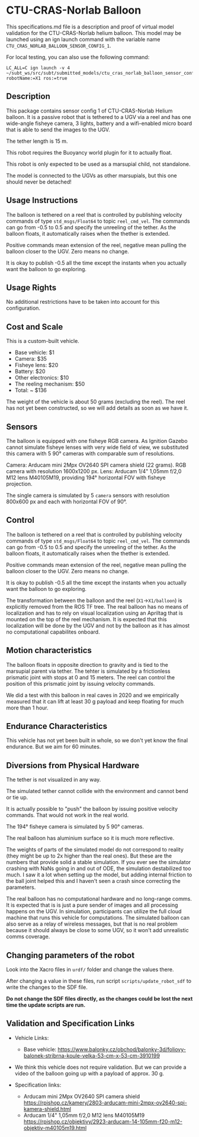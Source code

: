 # CTU-CRAS-Norlab Balloon
This specifications.md file is a description and proof of virtual model validation for the CTU-CRAS-Norlab helium balloon. This model may be launched using an ign launch command with the variable name `CTU_CRAS_NORLAB_BALLOON_SENSOR_CONFIG_1`.

For local testing, you can also use the following command:

    LC_ALL=C ign launch -v 4 ~/subt_ws/src/subt/submitted_models/ctu_cras_norlab_balloon_sensor_config_1/launch/example.ign robotName:=X1 ros:=true

## Description
This package contains sensor config 1 of CTU-CRAS-Norlab Helium balloon.
It is a passive robot that is tethered to a UGV via a reel and has one wide-angle
fisheye camera, 3 lights, battery and a wifi-enabled micro board that is able to send the
images to the UGV.

The tether length is 15 m.

This robot requires the Buoyancy world plugin for it to actually float.

This robot is only expected to be used as a marsupial child, not standalone. 

The model is connected to the UGVs as other marsupials, but this one should never be detached!

## Usage Instructions

The balloon is tethered on a reel that is controlled by publishing velocity commands 
of type `std_msgs/Float64` to topic `reel_cmd_vel`. The commands can go from -0.5 to 0.5
and specify the unreeling of the tether. As the balloon floats, it automatically raises
when the thether is extended.

Positive commands mean extension of the reel, negative mean pulling the balloon closer
to the UGV. Zero means no change. 

It is okay to publish -0.5 all the time except the instants when you actually want
the balloon to go exploring.

## Usage Rights
No additional restrictions have to be taken into account for this configuration.

## Cost and Scale
This is a custom-built vehicle.

* Base vehicle: $1 
* Camera: $35
* Fisheye lens: $20
* Battery: $20
* Other electronics: $10
* The reeling mechanism: $50
* Total: ~ $136

The weight of the vehicle is about 50 grams (excluding the reel). The reel has not yet been
constructed, so we will add details as soon as we have it.

## Sensors

The balloon is equipped with one fisheye RGB camera. As Ignition Gazebo cannot simulate fisheye
lenses with very wide field of view, we substituted this camera with 5 90° cameras with comparable
sum of resolutions.

Camera: Arducam mini 2Mpx OV2640 SPI camera shield (22 grams). RGB camera with resolution 1600x1200 px.
Lens: Arducam 1/4" 1,05mm f/2,0 M12 lens M40105M19, providing 194° horizontal FOV with fisheye projection.

The single camera is simulated by 5 `camera` sensors with resolution 800x600 px and each with horizontal
FOV of 90°.

## Control

The balloon is tethered on a reel that is controlled by publishing velocity commands
of type `std_msgs/Float64` to topic `reel_cmd_vel`. The commands can go from -0.5 to 0.5
and specify the unreeling of the tether. As the balloon floats, it automatically raises
when the thether is extended.

Positive commands mean extension of the reel, negative mean pulling the balloon closer
to the UGV. Zero means no change.

It is okay to publish -0.5 all the time except the instants when you actually want
the balloon to go exploring.

The transformation between the balloon and the reel (`X1`->`X1/balloon`) is explicitly removed from the ROS TF tree. The
real balloon has no means of localization and has to rely on visual localization using an Apriltag
that is mounted on the top of the reel mechanism. It is expected that this localization will be done
by the UGV and not by the balloon as it has almost no computational capabilites onboard.

## Motion characteristics

The balloon floats in opposite direction to gravity and is tied to the marsupial parent via tether.
The tehter is simulated by a frictionless prismatic joint with stops at 0 and 15 meters. The reel
can control the position of this prismatic joint by issuing velocity commands.

We did a test with this balloon in real caves in 2020 and we empirically measured that it can lift
at least 30 g payload and keep floating for much more than 1 hour.

## Endurance Characteristics

This vehicle has not yet been built in whole, so we don't yet know the final endurance. But we aim
for 60 minutes.

## Diversions from Physical Hardware

The tether is not visualized in any way.

The simulated tether cannot collide with the environment and cannot bend or tie up.

It is actually possible to "push" the balloon by issuing positive velocity commands. That would not
work in the real world. 

The 194° fisheye camera is simulated by 5 90° cameras.

The real balloon has aluminium surface so it is much more reflective.

The weights of parts of the simulated model do not correspond to reality (they might be up to
2x higher than the real ones). But these are the numbers that provide solid a stable simulation. If you
ever see the simulator crashing with NaNs going in and out of ODE, the simulation destabilized too much.
I saw it a lot when setting up the model, but adding internal friction to the ball joint helped this
and I haven't seen a crash since correcting the parameters.

The real balloon has no computational hardware and no long-range comms. It is expected that is is just
a pure sender of images and all processing happens on the UGV. In simulation, participants can utilize
the full cloud machine that runs this vehicle for computations. The simulated balloon can also serve
as a relay of wireless messages, but that is no real problem because it should always be close to some UGV,
so it won't add unrealistic comms coverage.

## Changing parameters of the robot

Look into the Xacro files in `urdf/` folder and change the values there.

After changing a value in these files, run script `scripts/update_robot_sdf` to write the changes to the SDF file.

__Do not change the SDF files directly, as the changes could be lost the next time the update scripts are run.__

## Validation and Specification Links
* Vehicle Links:
  * Base vehicle: https://www.balonky.cz/obchod/balonky-3d/foliovy-balonek-stribrna-koule-velka-53-cm-x-53-cm-3910199
  
* We think this vehicle does not require validation. But we can provide a video of the
  balloon going up with a payload of approx. 30 g.

* Specification links:
  * Arducam mini 2Mpx OV2640 SPI camera shield https://rpishop.cz/kamery/2803-arducam-mini-2mpx-ov2640-spi-kamera-shield.html
  * Arducam 1/4" 1,05mm f/2,0 M12 lens M40105M19 https://rpishop.cz/objektivy/2923-arducam-14-105mm-f20-m12-objektiv-m40105m19.html